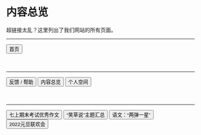 <link rel="stylesheet" type="text/css" href="style.css">

# 内容总览

超链接太乱？这里列出了我们网站的所有页面。

---

<div class="btn-group">
<a href="https://zz19z-2021-2.github.io/"><button class="button group-right">首页</button></a>
</div>

<br />
<br />

---

<div class="btn-group">
<a href="https://zz19z-2021-2.github.io/feedback.html"><button class="button">反馈 / 帮助</button></a>
<a href="https://zz19z-2021-2.github.io/overview.html"><button class="button">内容总览</button></a>
<a href="https://zz19z-2021-2.github.io/Spaces/spaces.html"><button class="button">个人空间</button></a>
</div>

<br />
<br />

---

<div class="btn-group">
<a href="https://zz19z-2021-2.github.io/七上期末考试优秀作文.html"><button class="button">七上期末考试优秀作文</button></a>
<a href="https://zz19z-2021-2.github.io/笑草说.html"><button class="button">“笑草说”主题汇总</button></a>
<a href="https://zz19z-2021-2.github.io/两弹一星.html"><button class="button">语文：“两弹一星”</button></a>
<a href="https://zz19z-2021-2.github.io/2022元旦联欢会.md"><button class="button">2022元旦联欢会</button></a>
</div>


<br />
<br />
